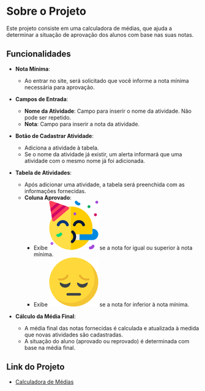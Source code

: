 # Sobre o Projeto

Este projeto consiste em uma calculadora de médias, que ajuda a determinar a situação de aprovação dos alunos com base nas suas notas.

## Funcionalidades

- **Nota Mínima**:
  - Ao entrar no site, será solicitado que você informe a nota mínima necessária para aprovação.

- **Campos de Entrada**:
  - **Nome da Atividade**: Campo para inserir o nome da atividade. Não pode ser repetido.
  - **Nota**: Campo para inserir a nota da atividade.

- **Botão de Cadastrar Atividade**:
  - Adiciona a atividade à tabela. 
  - Se o nome da atividade já existir, um alerta informará que uma atividade com o mesmo nome já foi adicionada.

- **Tabela de Atividades**:
  - Após adicionar uma atividade, a tabela será preenchida com as informações fornecidas.
  - **Coluna Aprovado**:
    - Exibe ![Ícone Aprovado](images/aprovado.png) se a nota for igual ou superior à nota mínima.
    - Exibe ![Ícone Reprovado](images/reprovado.png) se a nota for inferior à nota mínima.

- **Cálculo da Média Final**:
  - A média final das notas fornecidas é calculada e atualizada à medida que novas atividades são cadastradas.
  - A situação do aluno (aprovado ou reprovado) é determinada com base na média final.

## Link do Projeto

- [Calculadora de Médias](https://calculadora-medias-nu.vercel.app/)
